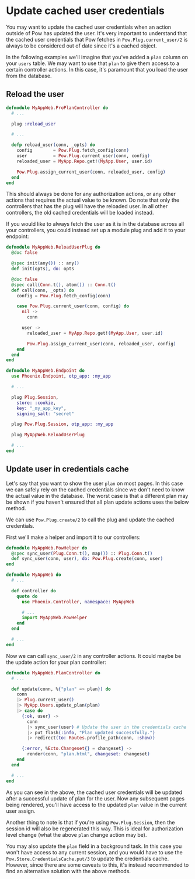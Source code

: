 # Update cached user credentials

You may want to update the cached user credentials when an action outside of Pow has updated the user. It's very important to understand that the cached user credentials that Pow fetches in `Pow.Plug.current_user/2` is always to be considered out of date since it's a cached object.

In the following examples we'll imagine that you've added a `plan` column on your `users` table. We may want to use that `plan` to give them access to a certain controller actions. In this case, it's paramount that you load the user from the database.

## Reload the user

```elixir
defmodule MyAppWeb.ProPlanController do
  # ...

  plug :reload_user

  # ...

  defp reload_user(conn, _opts) do
    config        = Pow.Plug.fetch_config(conn)
    user          = Pow.Plug.current_user(conn, config)
    reloaded_user = MyApp.Repo.get!(MyApp.User, user.id)

    Pow.Plug.assign_current_user(conn, reloaded_user, config)
  end
end
```

This should always be done for any authorization actions, or any other actions that requires the actual value to be known. Do note that only the controllers that has the plug will have the reloaded user. In all other controllers, the old cached credentials will be loaded instead.

If you would like to always fetch the user as it is in the database across all your controllers, you could instead set up a module plug and add it to your endpoint:

```elixir
defmodule MyAppWeb.ReloadUserPlug do
  @doc false

  @spec init(any()) :: any()
  def init(opts), do: opts

  @doc false
  @spec call(Conn.t(), atom()) :: Conn.t()
  def call(conn, _opts) do
    config = Pow.Plug.fetch_config(conn)

    case Pow.Plug.current_user(conn, config) do
      nil ->
        conn

      user ->
        reloaded_user = MyApp.Repo.get!(MyApp.User, user.id)

        Pow.Plug.assign_current_user(conn, reloaded_user, config)
    end
  end
end
```

```elixir
defmodule MyAppWeb.Endpoint do
  use Phoenix.Endpoint, otp_app: :my_app

  # ...

  plug Plug.Session,
    store: :cookie,
    key: "_my_app_key",
    signing_salt: "secret"

  plug Pow.Plug.Session, otp_app: :my_app

  plug MyAppWeb.ReloadUserPlug

  # ...
end
```

## Update user in credentials cache

Let's say that you want to show the user `plan` on most pages. In this case we can safely rely on the cached credentials since we don't need to know the actual value in the database. The worst case is that a different plan may be shown if you haven't ensured that all plan update actions uses the below method.

We can use `Pow.Plug.create/2` to call the plug and update the cached credentials.

First we'll make a helper and import it to our controllers:

```elixir
defmodule MyAppWeb.PowHelper do
  @spec sync_user(Plug.Conn.t(), map()) :: Plug.Conn.t()
  def sync_user(conn, user), do: Pow.Plug.create(conn, user)
end
```

```elixir
defmodule MyAppWeb do
  # ...

  def controller do
    quote do
      use Phoenix.Controller, namespace: MyAppWeb

      # ...
      import MyAppWeb.PowHelper
    end
  end

  # ...
end
```

Now we can call `sync_user/2` in any controller actions. It could maybe be the update action for your plan controller:

```elixir
defmodule MyAppWeb.PlanController do
  # ...

  def update(conn, %{"plan" => plan}) do
    conn
    |> Plug.current_user()
    |> MyApp.Users.update_plan(plan)
    |> case do
      {:ok, user} ->
        conn
        |> sync_user(user) # Update the user in the credentials cache
        |> put_flash(:info, "Plan updated successfully.")
        |> redirect(to: Routes.profile_path(conn, :show))

      {:error, %Ecto.Changeset{} = changeset} ->
        render(conn, "plan.html", changeset: changeset)
    end
  end

  # ...
end
```

As you can see in the above, the cached user credentials will be updated after a successful update of plan for the user. Now any subsequent pages being rendered, you'll have access to the updated `plan` value in the current user assign.

Another thing to note is that if you're using `Pow.Plug.Session`, then the session id will also be regenerated this way. This is ideal for authorization level change (what the above `plan` change action may be).

You may also update the `plan` field in a background task. In this case you won't have access to any current session, and you would have to use the `Pow.Store.CredentialsCache.put/3` to update the credentials cache. However, since there are some caveats to this, it's instead recommended to find an alternative solution with the above methods.
